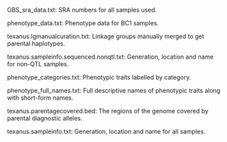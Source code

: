 GBS_sra_data.txt: SRA numbers for all samples used.

phenotype_data.txt: Phenotype data for BC1 samples.

texanus.lgmanualcuration.txt: Linkage groups manually merged to get parental haplotypes.

texanus.sampleinfo.sequenced.nonqtl.txt: Generation, location and name for non-QTL samples.

phenotype_categories.txt: Phenotypic traits labelled by category.

phenotype_full_names.txt: Full descriptive names of phenotypic traits along with short-form names.

texanus.parentagecovered.bed: The regions of the genome covered by parental diagnostic alleles.

texanus.sampleinfo.txt: Generation, location and name for all samples.
